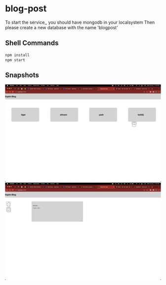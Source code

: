 # blog-post

To start the service,, you should have mongodb in your localsystem
Then please create a new database with the name 'blogpost'

## Shell Commands
```
npm install
npm start

```
## Snapshots
![Alt text](./ss1.png?raw=true "Home Page")
![Alt text](./ss2.png?raw=true "Home Page")

